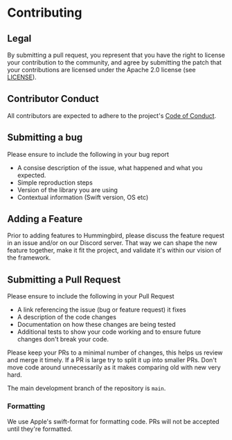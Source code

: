 # Contributing

## Legal
By submitting a pull request, you represent that you have the right to license your contribution to the community, and agree by submitting the patch
that your contributions are licensed under the Apache 2.0 license (see [LICENSE](LICENSE)).

## Contributor Conduct
All contributors are expected to adhere to the project's [Code of Conduct](CODE_OF_CONDUCT.md).

## Submitting a bug
Please ensure to include the following in your bug report
- A consise description of the issue, what happened and what you expected.
- Simple reproduction steps
- Version of the library you are using
- Contextual information (Swift version, OS etc)

## Adding a Feature
Prior to adding features to Hummingbird, please discuss the feature request in an issue and/or on our Discord server. That way we can shape the new feature together, make it fit the project, and validate it's within our vision of the framework.

## Submitting a Pull Request
Please ensure to include the following in your Pull Request
- A link referencing the issue (bug or feature request) it fixes
- A description of the code changes
- Documentation on how these changes are being tested
- Additional tests to show your code working and to ensure future changes don't break your code.

Please keep your PRs to a minimal number of changes, this helps us review and merge it timely. If a PR is large try to split it up into smaller PRs. Don't move code around unnecessarily as it makes comparing old with new very hard.

The main development branch of the repository is  `main`.

### Formatting
We use Apple's swift-format for formatting code. PRs will not be accepted until they're formatted.

